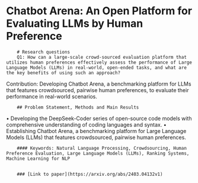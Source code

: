 # Chatbot Arena: An Open Platform for Evaluating LLMs by Human Preference

        # Research questions
        Q1: How can a large-scale crowd-sourced evaluation platform that utilizes human preferences effectively assess the performance of Large Language Models (LLMs) in real-world, open-ended tasks, and what are the key benefits of using such an approach? 

Contribution: Developing Chatbot Arena, a benchmarking platform for LLMs that features crowdsourced, pairwise human preferences, to evaluate their performance in real-world scenarios.

        ## Problem Statement, Methods and Main Results
        
  • Developing the DeepSeek-Coder series of open-source code models with comprehensive understanding of coding languages and syntax.
  • Establishing Chatbot Arena, a benchmarking platform for Large Language Models (LLMs) that features crowdsourced, pairwise human preferences.

        #### Keywords: Natural Language Processing, Crowdsourcing, Human Preference Evaluation, Large Language Models (LLMs), Ranking Systems, Machine Learning for NLP


        ### [Link to paper](https://arxiv.org/abs/2403.04132v1)
        